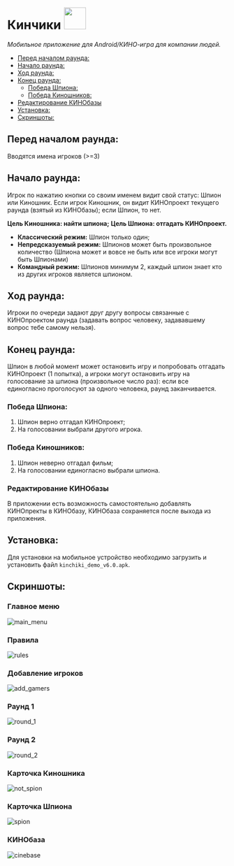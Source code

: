 # Кинчики  <img src="https://github.com/PSarctic/kinchiki/blob/main/screens/logo.png" width="50" height="50">
*Мобильное приложение для Android/КИНО-игра для компании людей.*


<!-- ![logo](https://github.com/PSarctic/kinchiki/blob/main/screens/logo.png) -->

  - [Перед началом раунда:](#перед-началом-раунда)
  - [Начало раунда:](#начало-раунда)
  - [Ход раунда:](#ход-раунда)
  - [Конец раунда:](#конец-раунда)
    - [Победа Шпиона:](#победа-шпиона)
    - [Победа Киношников:](#победа-киношников)
- [Редактирование КИНОбазы](#редактирование-кинобазы)
- [Установка:](#установка)
- [Скриншоты:](#скриншоты)

## Перед началом раунда:
Вводятся имена игроков (>=3)
## Начало раунда:
Игрок по нажатию кнопки со своим именем видит свой статус: Шпион или Киношник.
Если игрок Киношник, он видит КИНОпроект текущего раунда (взятый из КИНОбазы); если Шпион, то нет.

**Цель Киношника: найти шпиона;**
**Цель Шпиона: отгадать КИНОпроект.**

- **Классический режим:** Шпион только один;
- **Непредсказуемый режим:** Шпионов может быть произвольное количество (Шпиона может и вовсе не быть или все игроки могут быть Шпионами)
- **Командный режим:** Шпионов минимум 2, каждый шпион знает кто из других игроков является шпионом.

## Ход раунда:
Игроки по очереди задают друг другу вопросы связанные с КИНОпроектом раунда (задавать вопрос человеку, задававшему вопрос тебе самому нельзя).

## Конец раунда:
Шпион в любой момент может остановить игру и попробовать отгадать КИНОпроект (1 попытка),
а игроки могут остановить игру на голосование за шпиона (произвольное число раз): если все 
единогласно проголосуют за одного человека, раунд заканчивается.
### Победа Шпиона:
1) Шпион верно отгадал КИНОпроект; 
2) На голосовании выбрали другого игрока.
### Победа Киношников:
1) Шпион неверно отгадал фильм;
2) На голосовании единогласно выбрали шпиона.

### Редактирование КИНОбазы
В приложении есть возможность самостоятельно добавлять КИНОпректы в КИНОбазу, КИНОбаза сохраняется после выхода из приложения.

## Установка:
Для установки на мобильное устройство необходимо загрузить и установить файл `kinchiki_demo_v6.0.apk`.

## Скриншоты:
### Главное меню

![main_menu](https://github.com/PSarctic/kinchiki/blob/main/screens/001.jpg)

### Правила

![rules](https://github.com/PSarctic/kinchiki/blob/main/screens/002.jpg)

### Добавление игроков

![add_gamers](https://github.com/PSarctic/kinchiki/blob/main/screens/003.jpg)

### Раунд 1

![round_1](https://github.com/PSarctic/kinchiki/blob/main/screens/004.jpg)

### Раунд 2

![round_2](https://github.com/PSarctic/kinchiki/blob/main/screens/005.jpg)

### Карточка Киношника

![not_spion](https://github.com/PSarctic/kinchiki/blob/main/screens/006.jpg)

### Карточка Шпиона

![spion](https://github.com/PSarctic/kinchiki/blob/main/screens/007.jpg)

### КИНОбаза

![cinebase](https://github.com/PSarctic/kinchiki/blob/main/screens/008.jpg)
